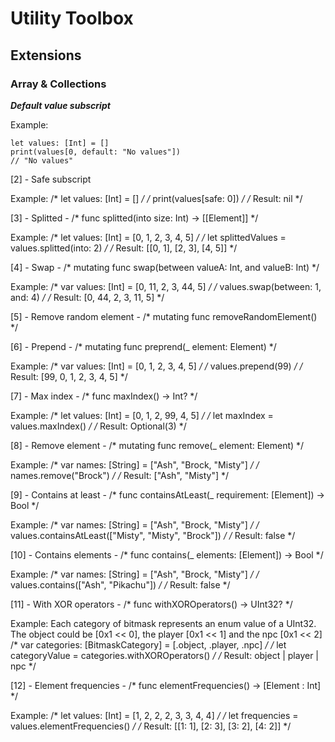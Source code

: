 # Utility Toolbox

## Extensions

### Array & Collections

***Default value subscript***

Example:
```
let values: [Int] = []
print(values[0, default: "No values"])
// "No values"
```

[2] - Safe subscript

Example:
/* let values: [Int] = [] */
/* print(values[safe: 0]) */
/* Result: nil */

[3] - Splitted - /* func splitted(into size: Int) -> [[Element]] */

Example:
/* let values: [Int] = [0, 1, 2, 3, 4, 5] */
/* let splittedValues = values.splitted(into: 2) */
/* Result: [[0, 1], [2, 3], [4, 5]] */

[4] - Swap - /* mutating func swap(between valueA: Int, and valueB: Int) */

Example:
/* var values: [Int] = [0, 11, 2, 3, 44, 5] */
/* values.swap(between: 1, and: 4) */
/* Result: [0, 44, 2, 3, 11, 5] */

[5] - Remove random element - /* mutating func removeRandomElement() */

[6] - Prepend - /* mutating func preprend(_ element: Element) */

Example:
/* var values: [Int] = [0, 1, 2, 3, 4, 5] */
/* values.prepend(99) */
/* Result: [99, 0, 1, 2, 3, 4, 5] */

[7] - Max index - /* func maxIndex() -> Int? */

Example:
/* let values: [Int] = [0, 1, 2, 99, 4, 5] */
/* let maxIndex = values.maxIndex() */
/* Result: Optional(3) */

[8] - Remove element - /* mutating func remove(_ element: Element) */

Example:
/* var names: [String] = ["Ash", "Brock, "Misty"] */
/* names.remove("Brock") */
/* Result: ["Ash", "Misty"] */

[9] - Contains at least - /* func containsAtLeast(_ requirement: [Element]) -> Bool */

Example:
/* var names: [String] = ["Ash", "Brock, "Misty"] */
/* values.containsAtLeast(["Misty", "Misty", "Brock"]) */
/* Result: false */

[10] - Contains elements - /* func contains(_ elements: [Element]) -> Bool */

Example:
/* var names: [String] = ["Ash", "Brock, "Misty"] */
/* values.contains(["Ash", "Pikachu"]) */
/* Result: false */

[11] - With XOR operators - /* func withXOROperators() -> UInt32? */

Example:
Each category of bitmask represents an enum value of a UInt32.
The object could be [0x1 << 0], the player [0x1 << 1] and the npc [0x1 << 2]
/* var categories: [BitmaskCategory] = [.object, .player, .npc] */
/* let categoryValue = categories.withXOROperators() */
/* Result: object | player | npc */

[12] - Element frequencies - /* func elementFrequencies() -> [Element : Int] */

Example:
/* let values: [Int] = [1, 2, 2, 2, 3, 3, 4, 4] */
/* let frequencies = values.elementFrequencies() */
/* Result: [[1: 1], [2: 3], [3: 2], [4: 2]] */
